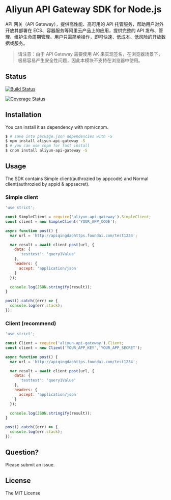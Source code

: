 Aliyun API Gateway SDK for Node.js
==================================

API 网关（API Gateway），提供高性能、高可用的 API 托管服务，帮助用户对外开放其部署在 ECS、容器服务等阿里云产品上的应用，提供完整的 API 发布、管理、维护生命周期管理。用户只需简单操作，即可快速、低成本、低风险的开放数据或服务。

> 请注意：由于 API Gateway 需要使用 AK 来实现签名，在浏览器场景下，极易容易产生安全性问题，因此本模块不支持在浏览器中使用。

## Status

[![Build Status](https://travis-ci.org/aliyun/api-gateway-nodejs-sdk.svg?branch=master)](https://travis-ci.org/aliyun/api-gateway-nodejs-sdk)

[![Coverage Status](https://coveralls.io/repos/github/aliyun/api-gateway-nodejs-sdk/badge.svg?branch=es5)](https://coveralls.io/github/aliyun/api-gateway-nodejs-sdk?branch=es5)

## Installation

You can install it as dependency with npm/cnpm.

```sh
$ # save into package.json dependencies with -S
$ npm install aliyun-api-gateway -S
$ # you can use cnpm for fast install
$ cnpm install aliyun-api-gateway -S
```

## Usage

The SDK contains Simple client(authrozied by appcode) and Normal client(authrozied by appid & appsecret).

### Simple client

```js
'use strict';

const SimpleClient = require('aliyun-api-gateway').SimpleClient;
const client = new SimpleClient('YOUR_APP_CODE');

async function post() {
  var url = 'http://apiqingdaohttps.foundai.com/test1234';

  var result = await client.post(url, {
    data: {
      'testtest': 'query1Value'
    },
    headers: {
      accept: 'application/json'
    }
  });

  console.log(JSON.stringify(result));
}

post().catch((err) => {
  console.log(err.stack);
});
```

### Client (recommend)

```js
'use strict';

const Client = require('aliyun-api-gateway').Client;
const client = new Client('YOUR_APP_KEY','YOUR_APP_SECRET');

async function post() {
  var url = 'http://apiqingdaohttps.foundai.com/test1234';

  var result = await client.post(url, {
    data: {
      'testtest': 'query1Value'
    },
    headers: {
      accept: 'application/json'
    }
  });

  console.log(JSON.stringify(result));
}

post().catch((err) => {
  console.log(err.stack);
});
```

## Question?

Please submit an issue.

## License

The MIT License
